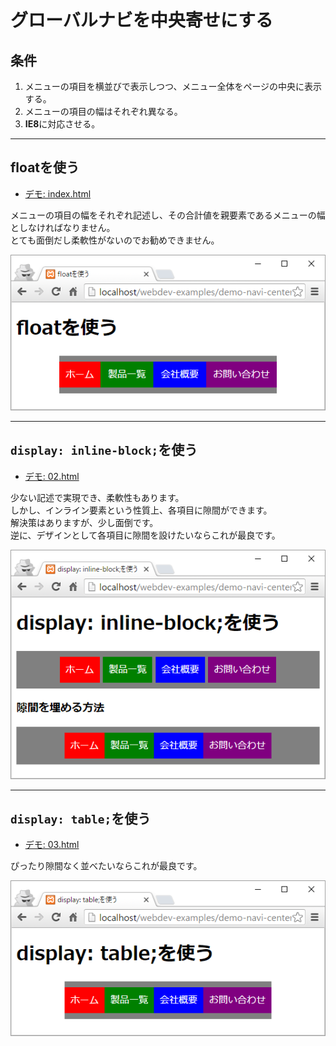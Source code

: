 # グローバルナビを中央寄せにする

## 条件
1. メニューの項目を横並びで表示しつつ、メニュー全体をページの中央に表示する。
1. メニューの項目の幅はそれぞれ異なる。
1. **IE8**に対応させる。


- - -
## floatを使う
- [デモ: index.html](http://sutara79.github.io/demo-navi-centering/index.html)

メニューの項目の幅をそれぞれ記述し、その合計値を親要素であるメニューの幅としなければなりません。  
とても面倒だし柔軟性がないのでお勧めできません。

![](01.png)

- - -
## `display: inline-block;`を使う
- [デモ: 02.html](http://sutara79.github.io/demo-navi-centering/02.html)

少ない記述で実現でき、柔軟性もあります。  
しかし、インライン要素という性質上、各項目に隙間ができます。  
解決策はありますが、少し面倒です。  
逆に、デザインとして各項目に隙間を設けたいならこれが最良です。

![](02.png)

- - -
## `display: table;`を使う
- [デモ: 03.html](http://sutara79.github.io/demo-navi-centering/03.html)

ぴったり隙間なく並べたいならこれが最良です。

![](03.png)
